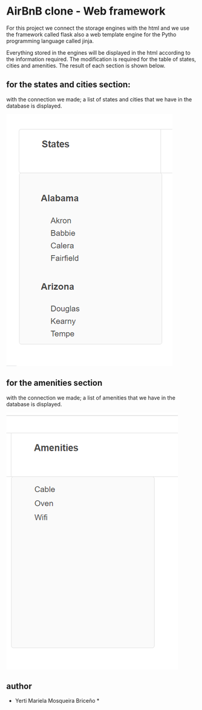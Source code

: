 # AirBnB clone - Web framework

For this project we connect the storage engines with the html and we use the framework called flask also a web template engine for the Pytho programming language called jinja.

Everything stored in the engines will be displayed in the html according to the information required. The modification is required for the table of states, cities and amenities. The result of each section is shown below.

## for the states and cities section:

with the connection we made; a list of states and cities that we have in the database is displayed.

![Lists-states-and-city](./static/images/states_cities.png)

## for the amenities section

with the connection we made; a list of amenities that we have in the database is displayed.

![lists-amenities](./static/images/amenities.png)

## author

* Yerti Mariela Mosqueira Briceño * 
